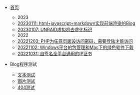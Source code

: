 * [首页](./)
    - 2023
    * [20230111: html+javascript+markdown实现前端渲染的Blog](./2023/html+javascript+markdown实现前端渲染的Blog)
    * [20230107: UNRAID虚拟机去虚化标识](./2023/UNRAID虚拟机去虚化标识)
    - 2022
    * [20221203: PHP为任意页面设访问密码，需要登陆才能访问](./2022/PHP为任意页面设访问密码，需要登陆才能访问)
    * [20221102: Windows平台的包管理和Mac下的绿色软件下载](./2022/Windows平台的包管理和Mac下的绿色软件下载)
    * [20221031: 自签名全平台通用的IP证书](./2022/自签名全平台通用的IP证书)




* Blog程序测试
    * [文本测试](./0000/Text)
    * [图片测试](./0000/Media)
    * [404测试](./0000/xxxxxx)
